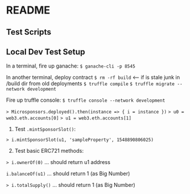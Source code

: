 # README

## Test Scripts

## Local Dev Test Setup
In a terminal, fire up ganache:
`$ ganache-cli -p 8545`

In another terminal, deploy contract
`$ rm -rf build` <-- if is stale junk in /build dir from old deployments
`$ truffle compile`
`$ truffle migrate --network development`

Fire up truffle console:
`$ truffle console --network development`

`> Microsponsors.deployed().then(instance => { i = instance })`
`> u0 = web3.eth.accounts[0]`
`> u1 = web3.eth.accounts[1]`

1. Test `.mintSponsorSlot()`:

`> i.mintSponsorSlot(u1, 'sampleProperty', 1548890806025)`

2. Test basic ERC721 methods:

`> i.ownerOf(0)`
... should return u1 address

`i.balanceOf(u1)`
... should return 1 (as Big Number)

`> i.totalSupply()`
... should return 1 (as Big Number)
